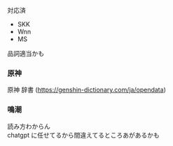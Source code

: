 対応済

- SKK
- Wnn
- MS

品詞適当かも

### 原神

原神 辞書 (https://genshin-dictionary.com/ja/opendata)

### 鳴潮

読み方わからん  
chatgpt に任せてるから間違えてるところあがあるかも
